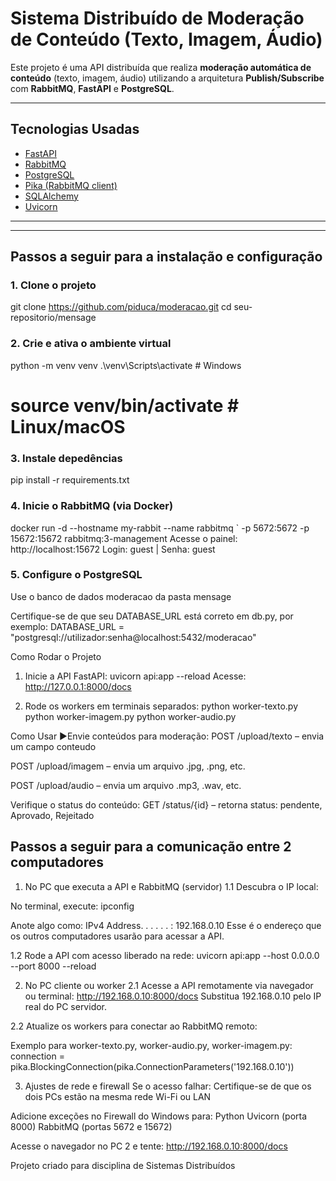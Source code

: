 # Sistema Distribuído de Moderação de Conteúdo (Texto, Imagem, Áudio)

Este projeto é uma API distribuída que realiza **moderação automática de conteúdo** (texto, imagem, áudio) utilizando a arquitetura **Publish/Subscribe** com **RabbitMQ**, **FastAPI** e **PostgreSQL**.

---

## Tecnologias Usadas

- [FastAPI](https://fastapi.tiangolo.com/)
- [RabbitMQ](https://www.rabbitmq.com/)
- [PostgreSQL](https://www.postgresql.org/)
- [Pika (RabbitMQ client)](https://pika.readthedocs.io/)
- [SQLAlchemy](https://www.sqlalchemy.org/)
- [Uvicorn](https://www.uvicorn.org/)

---

---

## Passos a seguir para a instalação e configuração

### 1. Clone o projeto
git clone https://github.com/piduca/moderacao.git
cd seu-repositorio/mensage

### 2. Crie e ativa o ambiente virtual

python -m venv venv
.\venv\Scripts\activate       # Windows
# source venv/bin/activate   # Linux/macOS

### 3. Instale depedências
pip install -r requirements.txt

### 4. Inicie o RabbitMQ (via Docker)
docker run -d --hostname my-rabbit --name rabbitmq `
  -p 5672:5672 -p 15672:15672 rabbitmq:3-management
Acesse o painel: http://localhost:15672
Login: guest | Senha: guest

### 5. Configure o PostgreSQL
Use o banco de dados moderacao da pasta mensage

Certifique-se de que seu DATABASE_URL está correto em db.py, por exemplo:
DATABASE_URL = "postgresql://utilizador:senha@localhost:5432/moderacao"

Como Rodar o Projeto

1. Inicie a API FastAPI:
uvicorn api:app --reload
Acesse: http://127.0.0.1:8000/docs

2. Rode os workers em terminais separados:
python worker-texto.py
python worker-imagem.py
python worker-audio.py

Como Usar
▶Envie conteúdos para moderação:
POST /upload/texto – envia um campo conteudo

POST /upload/imagem – envia um arquivo .jpg, .png, etc.

POST /upload/audio – envia um arquivo .mp3, .wav, etc.

Verifique o status do conteúdo:
GET /status/{id} – retorna status: pendente, Aprovado, Rejeitado

## Passos a seguir para a comunicação entre 2 computadores
1. No PC que executa a API e RabbitMQ (servidor)
1.1 Descubra o IP local:

No terminal, execute:
ipconfig

Anote algo como:
IPv4 Address. . . . . . : 192.168.0.10
Esse é o endereço que os outros computadores usarão para acessar a API.

1.2 Rode a API com acesso liberado na rede:
uvicorn api:app --host 0.0.0.0 --port 8000 --reload

2. No PC cliente ou worker
2.1 Acesse a API remotamente via navegador ou terminal:
http://192.168.0.10:8000/docs
Substitua 192.168.0.10 pelo IP real do PC servidor.

2.2 Atualize os workers para conectar ao RabbitMQ remoto:

Exemplo para worker-texto.py, worker-audio.py, worker-imagem.py:
connection = pika.BlockingConnection(pika.ConnectionParameters('192.168.0.10'))

3. Ajustes de rede e firewall
Se o acesso falhar:
Certifique-se de que os dois PCs estão na mesma rede Wi-Fi ou LAN

Adicione exceções no Firewall do Windows para:
Python
Uvicorn (porta 8000)
RabbitMQ (portas 5672 e 15672)

Acesse o navegador no PC 2 e tente:
http://192.168.0.10:8000/docs

Projeto criado para disciplina de Sistemas Distribuídos




